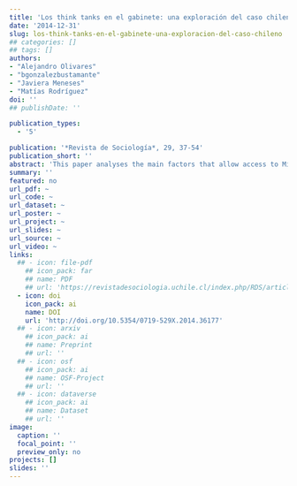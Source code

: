 ```yaml
---
title: 'Los think tanks en el gabinete: una exploración del caso chileno (2006-2014)'
date: '2014-12-31'
slug: los-think-tanks-en-el-gabinete-una-exploracion-del-caso-chileno
## categories: []
## tags: []
authors:
- "Alejandro Olivares"
- "bgonzalezbustamante"
- "Javiera Meneses"
- "Matías Rodríguez"
doi: ''
## publishDate: ''

publication_types:
  - '5'

publication: '*Revista de Sociología*, 29, 37-54'
publication_short: ''
abstract: 'This paper analyses the main factors that allow access to Michelle Bachelet’s cabinet (2006-2010) and Sebastián Piñera’s cabinet (2010-2014) in Chile, with focus on the influence of participation in think tanks to access the cabinet. We work with a database of 102 cases corresponding to 90 people who were appointed ministers in the mentioned period. We present a description of the group and a Qualitative Comparative Analysis (QCA). The results find that think tank membership is a relevant factor for appointments in political and economic ministries during both governments.'
summary: ''
featured: no
url_pdf: ~
url_code: ~
url_dataset: ~
url_poster: ~
url_project: ~
url_slides: ~
url_source: ~
url_video: ~
links:
  ## - icon: file-pdf
    ## icon_pack: far
    ## name: PDF
    ## url: 'https://revistadesociologia.uchile.cl/index.php/RDS/article/view/36177'
  - icon: doi
    icon_pack: ai
    name: DOI
    url: 'http://doi.org/10.5354/0719-529X.2014.36177'
  ## - icon: arxiv
    ## icon_pack: ai
    ## name: Preprint
    ## url: ''
  ## - icon: osf
    ## icon_pack: ai
    ## name: OSF-Project
    ## url: ''
  ## - icon: dataverse
    ## icon_pack: ai
    ## name: Dataset
    ## url: ''
image:
  caption: ''
  focal_point: ''
  preview_only: no
projects: []
slides: ''
---
```

